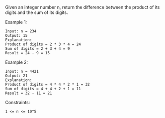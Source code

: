 Given an integer number n, return the difference between the product of its digits and the sum of its digits.

Example 1:

    Input: n = 234
    Output: 15
    Explanation:
    Product of digits = 2 * 3 * 4 = 24
    Sum of digits = 2 + 3 + 4 = 9
    Result = 24 - 9 = 15

Example 2:

    Input: n = 4421
    Output: 21
    Explanation:
    Product of digits = 4 * 4 * 2 * 1 = 32
    Sum of digits = 4 + 4 + 2 + 1 = 11
    Result = 32 - 11 = 21

Constraints:

    1 <= n <= 10^5

